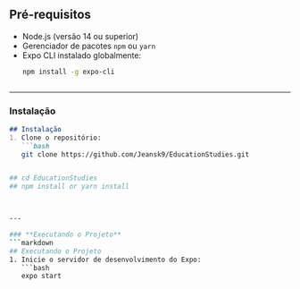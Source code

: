 ## Pré-requisitos
- Node.js (versão 14 ou superior)
- Gerenciador de pacotes `npm` ou `yarn`
- Expo CLI instalado globalmente:
  ```bash
  npm install -g expo-cli



---

### **Instalação**
```markdown
## Instalação
1. Clone o repositório:
   ```bash
   git clone https://github.com/Jeansk9/EducationStudies.git


## cd EducationStudies
## npm install or yarn install



---

### **Executando o Projeto**
```markdown
## Executando o Projeto
1. Inicie o servidor de desenvolvimento do Expo:
   ```bash
   expo start
